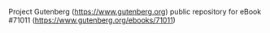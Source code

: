 Project Gutenberg (https://www.gutenberg.org) public repository for
eBook #71011 (https://www.gutenberg.org/ebooks/71011)
